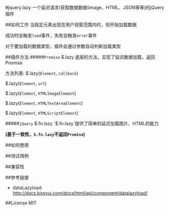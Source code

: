 #jquery.lazy
一个延迟请求/获取数据数据(image、HTML、JSON等等)的jQuery插件

##如何工作
当指定元素出现在用户视窗范围内时，则开始加载数据

成功时会触发`load`事件，失败会触发`error`事件

对于要加载的数据类型，插件会通过参数自动判断加载类型

##插件方法
#####`Promise` $.lazy
底层的方法，实现了延迟数据加载，返回Promise

方法列表:
$.lazy(`Element`, `callback`)

$.lazy(`Element`, `url`)

$.lazy(`Element`, `HTMLImageElement`)

$.lazy(`Element`, `HTMLTextAreaElement`)

$.lazy(`Element`, `HTMLScriptElement`)

#####`jQuery` $.fn.lazy
`$.fn.lazy`提供了简单的延迟加载图片、HTML的能力

**(基于一致性，`$.fn.lazy`不返回`Promise`)**



##如何使用



##测试用例

##兼容性



##参考链接
* dataLazyload: http://docs.kissyui.com/docs/html/api/component/datalazyload/



##License
MIT
